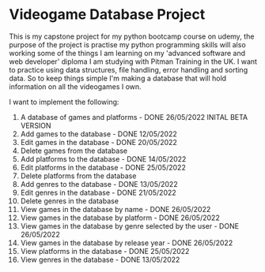 # Videogame Database Project
This is my capstone project for my python bootcamp course on udemy, the purpose of the project is practise my python programming skills will also working some of the things I am learning on my 'advanced software and web developer' diploma I am studying with Pitman Training in the UK. I want to practice using data structures, file handling, error handling and sorting data. So to keep things simple I'm making a database that will hold information on all the videogames I own.

I want to implement the following:

01) A database of games and platforms -  DONE 26/05/2022 INITAL BETA VERSION
02) Add games to the database - DONE 12/05/2022
03) Edit games in the database - DONE 20/05/2022
04) Delete games from the database
05) Add platforms to the database - DONE 14/05/2022
06) Edit platforms in the database - DONE 25/05/2022
07) Delete platforms from the database
08) Add genres to the database - DONE 13/05/2022
09) Edit genres in the database - DONE 21/05/2022
10) Delete genres in the database
11) View games in the database by name - DONE 26/05/2022
12) View games in the database by platform - DONE 26/05/2022
13) View games in the database by genre selected by the user - DONE 26/05/2022
14) View games in the database by release year - DONE 26/05/2022
15) View platforms in the database - DONE 25/05/2022
16) View genres in the database - DONE 13/05/2022